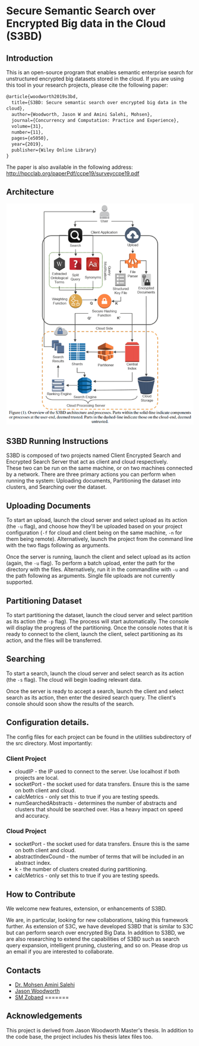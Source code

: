 # Secure Semantic Search over Encrypted Big data in the Cloud (S3BD)

## Introduction
This is an open-source program that enables semantic enterprise search for unstructured encrypted big datasets stored in the cloud. 
If you are using this tool in your research projects, please cite the following paper:
```
@article{woodworth2019s3bd,
  title={S3BD: Secure semantic search over encrypted big data in the cloud},
  author={Woodworth, Jason W and Amini Salehi, Mohsen},
  journal={Concurrency and Computation: Practice and Experience},
  volume={31},
  number={11},
  pages={e5050},
  year={2019},
  publisher={Wiley Online Library}
}
```
The paper is also available in the following address:
http://hpcclab.org/paperPdf/ccpe19/surveyccpe19.pdf
## Architecture
<p align="center"><img src="archi.png"></p>


## S3BD Running Instructions

S3BD is composed of two projects named Client Encrypted Search and Encrypted Search Server that act as client and cloud respectively.  
These two can be run on the same machine, or on two machines connected by a network.  There are three primary actions you can perform when running the system: Uploading documents, Partitioning the dataset into clusters, and Searching over the dataset.

## Uploading Documents

To start an upload, launch the cloud server and select upload as its action (the ``` -u ``` flag), and choose how they'll be uploaded based on your project configuration (``` -f ``` for cloud and client being on the same machine, ``` -n ``` for them being remote). Alternatively, launch the project from the command line with the two flags following as arguments.

Once the server is running, launch the client and select upload as its action (again, the ``` -u ``` flag).  To perform a batch upload, enter the path for the directory with the files.  Alternatively, run it in the commandline with ``` -u ``` and the path following as arguments.  Single file uploads are not currently supported.

## Partitioning Dataset

To start partitioning the dataset, launch the cloud server and select partition as its action (the ``` -p ``` flag).  The process will start automatically.  The console will display the progress of the partitioning.  Once the console notes that it is ready to connect to the client, launch the client, select partitioning as its action, and the files will be transferred.

## Searching

To start a search, launch the cloud server and select search as its action (the ``` -s ``` flag).  The cloud will begin loading relevant data.

Once the server is ready to accept a search, launch the client and select search as its action, then enter the desired search query.  The client's console should soon show the results of the search.

## Configuration details.

The config files for each project can be found in the utilities subdirectory of the src directory.  Most importantly:

### Client Project

  * cloudIP - the IP used to connect to the server. Use localhost if both projects are local.
  * socketPort - the socket used for data transfers. Ensure this is the same on both client and cloud.
  * calcMetrics - only set this to true if you are testing speeds.
  * numSearchedAbstracts - determines the number of abstracts and clusters that should be searched over.  Has a heavy impact on speed and accuracy.
  
### Cloud Project

  * socketPort - the socket used for data transfers.  Ensure this is the same on both client and cloud.
  * abstractIndexCound - the number of terms that will be included in an abstract index.
  * k - the number of clusters created during partitioning.
  * calcMetrics - only set this to true if you are testing speeds.

## How to Contribute
We welcome new features, extension, or enhancements of S3BD.

We are, in particular, looking for new collaborations, taking this framework further. As extension of S3C, we have developed S3BD that is similar to S3C but can perform search over encrypted Big Data. In addition to S3BD, we are also researching to extend the capabilities of S3BD such as search query expansion, intelligent pruning, clustering, and so on. Please drop us an email if you are interested to collaborate. 

## Contacts
* [Dr. Mohsen Amini Salehi](http://hpcclab.org/index.php/contact-us/)
* [Jason Woodworth](https://vrlab.cmix.louisiana.edu/people/jason-woodworth/)
* [SM Zobaed](zobaedsakib@gmail.com)
=======
  
 ## Acknowledgements
 This project is derived from Jason Woodworth Master's thesis. In addition to the code base, the project includes his thesis latex files too.

